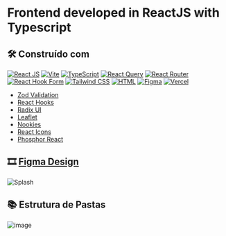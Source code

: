 # Frontend developed in ReactJS with Typescript

## 🛠️ Construído com

<p>
      <a href="https://legacy.reactjs.org/docs/getting-started.html"><img alt="React JS" src="https://img.shields.io/badge/react-%2320232a.svg?style=for-the-badge&logo=react&logoColor=%2361DAFB"></a>
      <a href="https://vitejs.dev/"><img alt="Vite" src="https://img.shields.io/badge/vite-%23646CFF.svg?style=for-the-badge&logo=vite&logoColor=white"></a>
      <a href="https://www.typescriptlang.org/docs/"><img alt="TypeScript" src="https://img.shields.io/badge/typescript-%23007ACC.svg?style=for-the-badge&logo=typescript&logoColor=white"></a>
      <a href="https://tanstack.com/query/latest"><img alt="React Query" src="https://img.shields.io/badge/-React%20Query-FF4154?style=for-the-badge&logo=react%20query&logoColor=white"></a>
      <a href="https://reactrouter.com/en/main"><img alt="React Router" src="https://img.shields.io/badge/React_Router-CA4245?style=for-the-badge&logo=react-router&logoColor=white"></a>
      <a href="https://react-hook-form.com/"><img alt="React Hook Form" src="https://img.shields.io/badge/React%20Hook%20Form-%23EC5990.svg?style=for-the-badge&logo=reacthookform&logoColor=white"></a>
      <a href="#"><img alt="Tailwind CSS" src="https://img.shields.io/badge/tailwindcss-%2338B2AC.svg?style=for-the-badge&logo=tailwind-css&logoColor=white"></a>
      <a href="#"><img alt="HTML" src="https://img.shields.io/badge/html5-%23E34F26.svg?style=for-the-badge&logo=html5&logoColor=white"></a>
      <a href="#"><img alt="Figma" src="https://img.shields.io/badge/figma-%23F24E1E.svg?style=for-the-badge&logo=figma&logoColor=white"></a>
      <a href="#"><img alt="Vercel" src="https://img.shields.io/badge/vercel-%23000000.svg?style=for-the-badge&logo=vercel&logoColor=white"></a>
</p>

* [Zod Validation](https://zod.dev/)
* [React Hooks](https://legacy.reactjs.org/docs/hooks-intro.html)
* [Radix UI](https://www.radix-ui.com/)
* [Leaflet](https://leafletjs.com/)
* [Nookies](https://github.com/maticzav/nookies)
* [React Icons](https://react-icons.github.io/react-icons/)
* [Phosphor React](https://phosphoricons.com/)

## 🎞️ [Figma Design](https://www.figma.com/community/file/1243714315950464334/Happy-Amigos-Protetores)

![Splash](https://github.com/Kemuel-Batista/Happy-Amigos-Protetores/assets/62821098/1bf3b9e9-5352-4b31-ac91-ca7e3d5c46a9)

## 📚 Estrutura de Pastas

![image](https://github.com/Kemuel-Batista/Happy-Amigos-Protetores/assets/62821098/6bb37c45-65b5-4541-8def-b5eb363df850)
